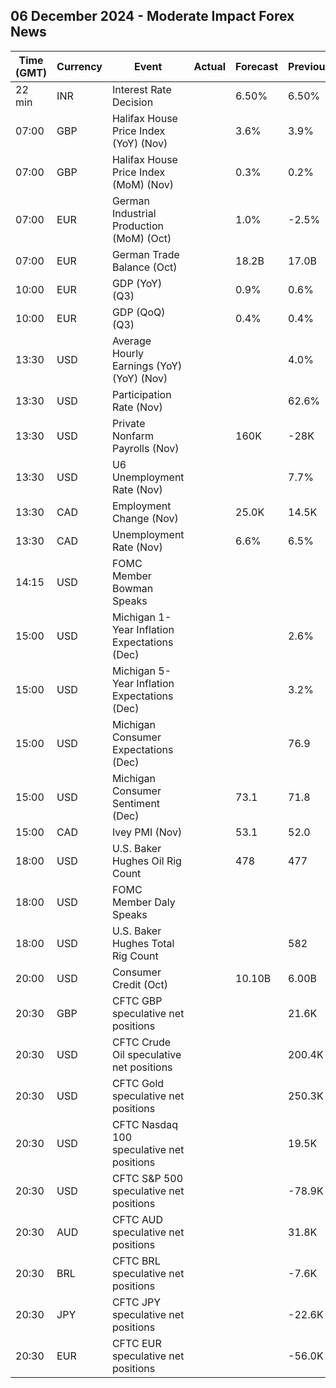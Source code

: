## 06 December 2024 - Moderate Impact Forex News

| Time (GMT) | Currency | Event | Actual | Forecast | Previous |
|------|----------|-------|--------|----------|----------|
| 22 min | INR | Interest Rate Decision |  | 6.50% | 6.50% |
| 07:00 | GBP | Halifax House Price Index (YoY) (Nov) |  | 3.6% | 3.9% |
| 07:00 | GBP | Halifax House Price Index (MoM) (Nov) |  | 0.3% | 0.2% |
| 07:00 | EUR | German Industrial Production (MoM) (Oct) |  | 1.0% | -2.5% |
| 07:00 | EUR | German Trade Balance (Oct) |  | 18.2B | 17.0B |
| 10:00 | EUR | GDP (YoY) (Q3) |  | 0.9% | 0.6% |
| 10:00 | EUR | GDP (QoQ) (Q3) |  | 0.4% | 0.4% |
| 13:30 | USD | Average Hourly Earnings (YoY) (YoY) (Nov) |  |  | 4.0% |
| 13:30 | USD | Participation Rate (Nov) |  |  | 62.6% |
| 13:30 | USD | Private Nonfarm Payrolls (Nov) |  | 160K | -28K |
| 13:30 | USD | U6 Unemployment Rate (Nov) |  |  | 7.7% |
| 13:30 | CAD | Employment Change (Nov) |  | 25.0K | 14.5K |
| 13:30 | CAD | Unemployment Rate (Nov) |  | 6.6% | 6.5% |
| 14:15 | USD | FOMC Member Bowman Speaks |  |  |  |
| 15:00 | USD | Michigan 1-Year Inflation Expectations (Dec) |  |  | 2.6% |
| 15:00 | USD | Michigan 5-Year Inflation Expectations (Dec) |  |  | 3.2% |
| 15:00 | USD | Michigan Consumer Expectations (Dec) |  |  | 76.9 |
| 15:00 | USD | Michigan Consumer Sentiment (Dec) |  | 73.1 | 71.8 |
| 15:00 | CAD | Ivey PMI (Nov) |  | 53.1 | 52.0 |
| 18:00 | USD | U.S. Baker Hughes Oil Rig Count |  | 478 | 477 |
| 18:00 | USD | FOMC Member Daly Speaks |  |  |  |
| 18:00 | USD | U.S. Baker Hughes Total Rig Count |  |  | 582 |
| 20:00 | USD | Consumer Credit (Oct) |  | 10.10B | 6.00B |
| 20:30 | GBP | CFTC GBP speculative net positions |  |  | 21.6K |
| 20:30 | USD | CFTC Crude Oil speculative net positions |  |  | 200.4K |
| 20:30 | USD | CFTC Gold speculative net positions |  |  | 250.3K |
| 20:30 | USD | CFTC Nasdaq 100 speculative net positions |  |  | 19.5K |
| 20:30 | USD | CFTC S&P 500 speculative net positions |  |  | -78.9K |
| 20:30 | AUD | CFTC AUD speculative net positions |  |  | 31.8K |
| 20:30 | BRL | CFTC BRL speculative net positions |  |  | -7.6K |
| 20:30 | JPY | CFTC JPY speculative net positions |  |  | -22.6K |
| 20:30 | EUR | CFTC EUR speculative net positions |  |  | -56.0K |
